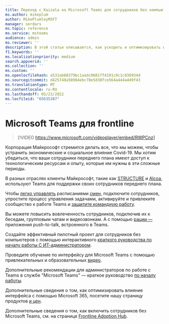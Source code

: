 ```yaml
---
title: Переход с Kaizala на Microsoft Teams для сотрудников без компьютеров
ms.author: mikeplum
author: MikePlumleyMSFT
manager: serdars
ms.topic: reference
ms.service: msteams
audience: admin
ms.reviewer: ''
description: В этой статье описывается, как ускорить и оптимизировать внедрение в Microsoft Teams для сотрудников без компьютеров.
f1.keywords: ''
ms.localizationpriority: medium
search.appverid: ''
ms.collection: ''
ms.custom: ''
ms.openlocfilehash: e531ab60379bc1aadc0601ff4191c9c1c936934d
ms.sourcegitcommit: d425748a50964ebc78e5d38fce564a444a449f43
ms.translationtype: MT
ms.contentlocale: ru-RU
ms.lasthandoff: 05/23/2022
ms.locfileid: "65635387"
---
```

# <a name="microsoft-teams-for-frontline"></a>Microsoft Teams для frontline

> [!VIDEO https://www.microsoft.com/videoplayer/embed/RWPCnz]

Корпорация Майкрософт стремится делать все, что мы можем, чтобы устранить экономические и социальное влияние Covid-19. Мы хотим убедиться, что ваши сотрудники переднего плана имеют доступ к технологическим ресурсам и опыту, которые им нужны в эти сложные периоды.

В разных отраслях клиенты Майкрософт, такие как [STRUCTURE](https://customers.microsoft.com/story/799203-ikea-retailers-teams) и [Alcoa](https://customers.microsoft.com/story/837930-alcoa-manufacturing-teams), используют Teams для поддержки своих сотрудников переднего плана.

Чтобы [легко управлять](/microsoftteams/expand-teams-across-your-org/shifts-for-teams-landing-page) расписаниями [смен,](https://query.prod.cms.rt.microsoft.com/cms/api/am/binary/RE4M6Xi) подключите сотрудников[,](https://query.prod.cms.rt.microsoft.com/cms/api/am/binary/RE4M4Uq) упростите процесс управления задачами, активируйте и привлеките сообщество к работе Teams и [защитите командную работу](/microsoftteams/teams-security-guide).

Вы можете повысить вовлеченность сотрудников, подключив их к беседам, групповым чатам и видеозвонкам. А с помощью [рации —](/MicrosoftTeams/walkie-talkie) приложения push-to-talk, встроенного в Teams.

Создайте эффективный пилотный проект для сотрудников без компьютеров с помощью интерактивного [краткого руководства по началу работы С ИТ-администратором](https://config-flw-interactive-guide.immersivelearning.online/).

Проведите обучение по интерфейсу для Microsoft Teams с помощью привлекательных и образовательных [видео](https://support.microsoft.com/office/what-is-shifts-f8efe6e4-ddb3-4d23-b81b-bb812296b821).

Дополнительные рекомендации для администраторов по работе с Teams в службе "Microsoft Teams" — краткое руководство [по началу работы](/Microsoftteams/flw-quickstart).

Дополнительные сведения о том, как оптимизировать влияние интерфейса с помощью Microsoft 365, посетите нашу страницу продуктов [и цен](https://www.microsoft.com/microsoft-365/enterprise/frontline).

Дополнительные сведения о том, как включить сотрудников без Microsoft Teams, см. на странице [Frontline Adoption Hub](https://adoption.microsoft.com/microsoft-teams/frontline-workers/).
